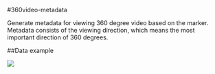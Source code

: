 #360video-metadata

Generate metadata for viewing 360 degree video based on the marker. Metadata consists of the viewing direction, which means the most important direction of 360 degrees.

 

##Data example

![](https://github.com/se0kjun/360video-metadata/blob/master/screenshots/fig.PNG?raw=true)